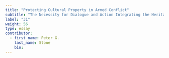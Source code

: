 ```yaml
---
title: "Protecting Cultural Property in Armed Conflict"
subtitle: "The Necessity for Dialogue and Action Integrating the Heritage, Military, and Humanitarian Sectors"
label: "31"
weight: 56
type: essay
contributor:
  - first_name: Peter G.
    last_name: Stone
    bio:
---
```

